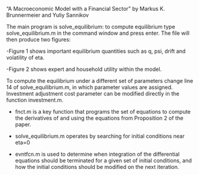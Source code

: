“A Macroeconomic Model with a Financial Sector”  by
Markus K. Brunnermeier and Yuliy Sannikov

The main program is solve_equilibrium: to compute equilibrium type solve_equilibrium.m in the
command window and press enter. The file will then produce two figures:

-Figure 1 shows important equilibrium quantities such as q, psi, drift and volatility of eta.

-Figure 2 shows expert and household utility within the model.

To compute the equilibrium under a different set of parameters change line 14 of
solve_equilibrium.m, in which parameter values are assigned. Investment adjustment cost
parameter can be modified directly in the function investment.m.

- fnct.m is a key function that programs the set of equations to compute the derivatives
of and using the equations from Proposition 2 of the paper.

- solve_equilibrium.m operates by searching for initial conditions near   eta=0

- evntfcn.m is used to determine when integration of the differential equations should be
terminated for a given set of initial conditions, and how the initial conditions should be
modified on the next iteration.